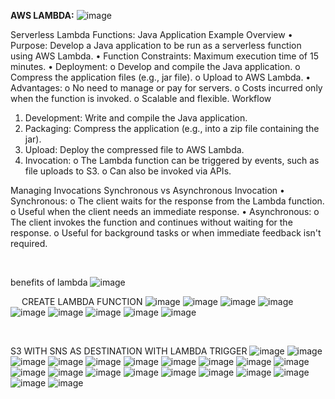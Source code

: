 **AWS LAMBDA:**
 ![image](https://github.com/user-attachments/assets/541d005f-22c9-45e9-a441-780c601b87dc)

Serverless Lambda Functions: Java Application Example
Overview
•	Purpose: Develop a Java application to be run as a serverless function using AWS Lambda.
•	Function Constraints: Maximum execution time of 15 minutes.
•	Deployment:
o	Develop and compile the Java application.
o	Compress the application files (e.g., jar file).
o	Upload to AWS Lambda.
•	Advantages:
o	No need to manage or pay for servers.
o	Costs incurred only when the function is invoked.
o	Scalable and flexible.
Workflow
1.	Development: Write and compile the Java application.
2.	Packaging: Compress the application (e.g., into a zip file containing the jar).
3.	Upload: Deploy the compressed file to AWS Lambda.
4.	Invocation:
o	The Lambda function can be triggered by events, such as file uploads to S3.
o	Can also be invoked via APIs.

Managing Invocations
Synchronous vs Asynchronous Invocation
•	Synchronous:
o	The client waits for the response from the Lambda function.
o	Useful when the client needs an immediate response.
•	Asynchronous:
o	The client invokes the function and continues without waiting for the response.
o	Useful for background tasks or when immediate feedback isn't required.



 



benefits of lambda
 ![image](https://github.com/user-attachments/assets/59285912-7d7f-4220-b0eb-edeb2780d520)

 
CREATE LAMBDA FUNCTION 
 ![image](https://github.com/user-attachments/assets/869a14a3-3680-44ef-acfa-ae92a165bb45)
![image](https://github.com/user-attachments/assets/a25dffdd-1325-49d5-afdf-e2f67b736bcd)
![image](https://github.com/user-attachments/assets/f0472430-3e7a-4aa4-971a-56513c03b859)
![image](https://github.com/user-attachments/assets/406cee8c-1622-4ec6-9e3b-6347186fd12f)
![image](https://github.com/user-attachments/assets/c7ce6569-7154-40d4-bffa-3d1597e3ed8d)
![image](https://github.com/user-attachments/assets/d0986825-e1ac-488c-9929-78032e85ca61)
![image](https://github.com/user-attachments/assets/28d1d01e-1b63-47c5-a336-cd129a3eea44)
![image](https://github.com/user-attachments/assets/4bded3c5-4e4f-44d3-a119-bfd90b71b4f3)
![image](https://github.com/user-attachments/assets/1c8b6faf-98fb-414e-947c-439a2e2946ed)

 
 
 
 
 
 
 
 

 

S3 WITH SNS AS DESTINATION WITH LAMBDA TRIGGER 
![image](https://github.com/user-attachments/assets/82f3009a-1010-4d35-a2fd-e9314ee4e12d)
![image](https://github.com/user-attachments/assets/dc381947-5941-4037-bb22-a47539ed0de6)
![image](https://github.com/user-attachments/assets/48caec72-97f4-4297-a746-93d22cecd941)
![image](https://github.com/user-attachments/assets/9a9cf998-b2b2-422a-b8ad-fc77bcb3038f)
![image](https://github.com/user-attachments/assets/2e4d039b-2c1f-4fb9-8ce2-e3c8b0297993)
![image](https://github.com/user-attachments/assets/4657f5a3-98e2-41fc-a77f-dab616b4f650)
![image](https://github.com/user-attachments/assets/9fd7414b-57f6-4ef5-a469-ffbad086e7bb)
![image](https://github.com/user-attachments/assets/83472f7c-be35-4238-aff3-4451399f1ea1)
![image](https://github.com/user-attachments/assets/f4b4d9d7-179b-4783-a0af-1c12e49fbf70)
![image](https://github.com/user-attachments/assets/1173d7e0-089f-48f0-b52c-3d1982635f09)
![image](https://github.com/user-attachments/assets/cb190b82-324d-46cf-a986-4e8976d397ec)
![image](https://github.com/user-attachments/assets/aaad5d3a-64e2-47cc-8f06-cc45a4c82b79)
![image](https://github.com/user-attachments/assets/e29d3109-7264-419d-97de-696178423572)
![image](https://github.com/user-attachments/assets/cbc7c77f-d630-43bc-9da2-d5dc48163c70)
![image](https://github.com/user-attachments/assets/db6cae22-4c49-48c7-9505-e51db718890d)
![image](https://github.com/user-attachments/assets/d9372c1e-71ea-4ef3-9d86-3d9cf3933054)
![image](https://github.com/user-attachments/assets/29424af0-3ef2-4c73-bccf-aa5c36ce1587)
![image](https://github.com/user-attachments/assets/98690471-32e8-4d7e-8e03-e2921ed69fa8)
![image](https://github.com/user-attachments/assets/94391934-4001-46f5-b7ba-f5f5335003d8)
![image](https://github.com/user-attachments/assets/f7c5477e-1d39-4fdb-8fbb-67866474cf1f)

 
 
 
 
 
 
 
 
 
 
 
 
 
 
 
 
 
 
 
 




